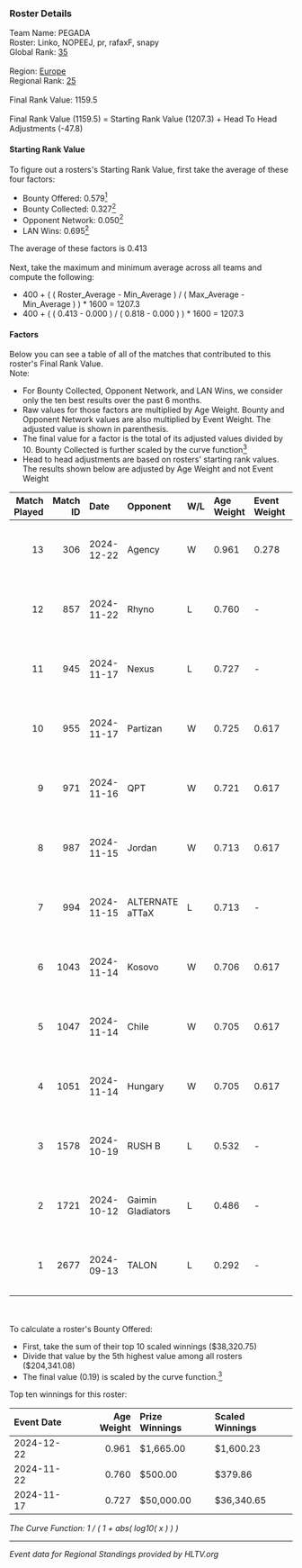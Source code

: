### Roster Details<br />
Team Name: PEGADA<br />
Roster: Linko, NOPEEJ, pr, rafaxF, snapy<br />
Global Rank: [35](../../standings_global_2025_01_27.md)<br />
<br />
Region: [Europe]( ../../standings_europe_2025_01_27.md)<br />
Regional Rank: [25]( ../../standings_europe_2025_01_27.md)<br />
<br />
Final Rank Value:  1159.5<br />
<br />
Final Rank Value (1159.5) = Starting Rank Value (1207.3) + Head To Head Adjustments (-47.8)<br />

#### Starting Rank Value<br />
To figure out a rosters's Starting Rank Value, first take the average of these four factors:<br />
- Bounty Offered: 0.579[<sup>1</sup>](#table2)
- Bounty Collected: 0.327[<sup>2</sup>](#table1)
- Opponent Network: 0.050[<sup>2</sup>](#table1)
- LAN Wins: 0.695[<sup>2</sup>](#table1)

The average of these factors is 0.413<br />
<br />
Next, take the maximum and minimum average across all teams and compute the following:<br />
- 400 + ( ( Roster_Average - Min_Average ) / ( Max_Average - Min_Average ) ) * 1600 = 1207.3
- 400 + ( ( 0.413 - 0.000 ) / ( 0.818 - 0.000 ) ) * 1600 = 1207.3


#### Factors<br />
Below you can see a table of all of the matches that contributed to this roster's Final Rank Value.<br />
Note:<br />

- For Bounty Collected, Opponent Network, and LAN Wins, we consider only the ten best results over the past 6 months.
- Raw values for those factors are multiplied by Age Weight. Bounty and Opponent Network values are also multiplied by Event Weight. The adjusted value is shown in parenthesis.
- The final value for a factor is the total of its adjusted values divided by 10. Bounty Collected is further scaled by the curve function[<sup>3</sup>](#curveFunction)
- Head to head adjustments are based on rosters' starting rank values. The results shown below are adjusted by Age Weight and not Event Weight
<span id="table1"></span><br />


| Match Played | Match ID | Date       | Opponent          | W/L | Age Weight | Event Weight | Bounty Collected | Opponent Network | LAN Wins  | H2H Adj. | Roster                             |
| -: | -: | :- | :- | :- | :- | :- | :- | :- | :- | -: | :- |
|           13 |      306 | 2024-12-22 | Agency            | W   | 0.961      | 0.278        | 0.008 (0.002)    | 0.000 (0.000)    | 1 (0.961) |     0.99 | Linko, NOPEEJ, pr, rafaxF, snapy   |
|           12 |      857 | 2024-11-22 | Rhyno             | L   | 0.760      | -            | -                | -                | -         |   -17.59 | krazy, NOPEEJ, rafaxF, snapy, TMKj |
|           11 |      945 | 2024-11-17 | Nexus             | L   | 0.727      | -            | -                | -                | -         |    -7.36 | krazy, NOPEEJ, rafaxF, snapy, TMKj |
|           10 |      955 | 2024-11-17 | Partizan          | W   | 0.725      | 0.617        | 0.115 (0.051)    | 0.468 (0.209)    | 1 (0.725) |    11.62 | krazy, NOPEEJ, rafaxF, snapy, TMKj |
|            9 |      971 | 2024-11-16 | QPT               | W   | 0.721      | 0.617        | 0.073 (0.032)    | 0.267 (0.119)    | 1 (0.721) |    11.62 | krazy, NOPEEJ, rafaxF, snapy, TMKj |
|            8 |      987 | 2024-11-15 | Jordan            | W   | 0.713      | 0.617        | 0.000 (0.000)    | 0.039 (0.017)    | 1 (0.713) |     0.41 | krazy, NOPEEJ, rafaxF, snapy, TMKj |
|            7 |      994 | 2024-11-15 | ALTERNATE aTTaX   | L   | 0.713      | -            | -                | -                | -         |   -16.42 | krazy, NOPEEJ, rafaxF, snapy, TMKj |
|            6 |     1043 | 2024-11-14 | Kosovo            | W   | 0.706      | 0.617        | 0.000 (0.000)    | 0.089 (0.039)    | 1 (0.706) |     0.66 | krazy, NOPEEJ, rafaxF, snapy, TMKj |
|            5 |     1047 | 2024-11-14 | Chile             | W   | 0.705      | 0.617        | 0.000 (0.000)    | 0.080 (0.035)    | 1 (0.705) |     0.48 | krazy, NOPEEJ, rafaxF, snapy, TMKj |
|            4 |     1051 | 2024-11-14 | Hungary           | W   | 0.705      | 0.617        | 0.004 (0.002)    | 0.194 (0.085)    | 1 (0.705) |     3.45 | krazy, NOPEEJ, rafaxF, snapy, TMKj |
|            3 |     1578 | 2024-10-19 | RUSH B            | L   | 0.532      | -            | -                | -                | -         |   -14.31 | krazy, NOPEEJ, rafaxF, snapy, TMKj |
|            2 |     1721 | 2024-10-12 | Gaimin Gladiators | L   | 0.486      | -            | -                | -                | -         |   -12.43 | krazy, NOPEEJ, rafaxF, snapy, TMKj |
|            1 |     2677 | 2024-09-13 | TALON             | L   | 0.292      | -            | -                | -                | -         |    -8.89 | Ag1l, krazy, NOPEEJ, rafaxF, snapy |

<br />
<span id="table2"></span><br />
To calculate a roster's Bounty Offered:<br />

- First, take the sum of their top 10 scaled winnings ($38,320.75)
- Divide that value by the 5th highest value among all rosters ($204,341.08)
- The final value (0.19) is scaled by the curve function.[<sup>3</sup>](#curveFunction)

Top ten winnings for this roster:<br />

| Event Date | Age Weight | Prize Winnings | Scaled Winnings |
| :- | -: | :- | :- |
| 2024-12-22 |      0.961 | $1,665.00      | $1,600.23       |
| 2024-11-22 |      0.760 | $500.00        | $379.86         |
| 2024-11-17 |      0.727 | $50,000.00     | $36,340.65      |


<span id="curveFunction"></span>_The Curve Function: 1 / ( 1 + abs( log10( x ) ) )_<br />

---
_Event data for Regional Standings provided by HLTV.org_<br />
